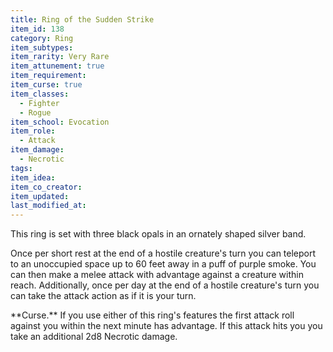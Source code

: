 ```yaml
---
title: Ring of the Sudden Strike
item_id: 138
category: Ring
item_subtypes:
item_rarity: Very Rare
item_attunement: true
item_requirement:
item_curse: true
item_classes:
  - Fighter
  - Rogue
item_school: Evocation
item_role:
  - Attack
item_damage:
  - Necrotic
tags:
item_idea:
item_co_creator:
item_updated:
last_modified_at:
---
```


This ring is set with three black opals in an ornately shaped silver band.

Once per short rest at the end of a hostile creature's turn you can teleport to an unoccupied space up to 60 feet away in a puff of purple smoke. You can then make a melee attack with advantage against a creature within reach.
Additionally, once per day at the end of a hostile creature's turn you can take the attack action as if it is your turn.
<!--excerpt-->
<section id="curse">
**Curse.** If you use either of this ring's features the first attack roll against you within the next minute has advantage. If this attack hits you you take an additional 2d8 Necrotic damage.
</section>
